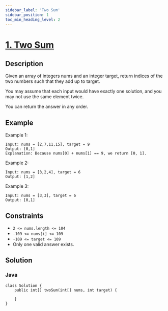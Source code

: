 ```yaml
---
sidebar_label: 'Two Sum'
sidebar_position: 1
toc_min_heading_level: 2
---
```


# [1. Two Sum](https://leetcode.cn/problems/two-sum/)

## Description
Given an array of integers nums and an integer target, return indices of the two numbers such that they add up to target.

You may assume that each input would have exactly one solution, and you may not use the same element twice.

You can return the answer in any order.


## Example
Example 1:
```
Input: nums = [2,7,11,15], target = 9
Output: [0,1]
Explanation: Because nums[0] + nums[1] == 9, we return [0, 1].
```
Example 2:
```
Input: nums = [3,2,4], target = 6
Output: [1,2]
```
Example 3:
```
Input: nums = [3,3], target = 6
Output: [0,1]
```

## Constraints
- `2 <= nums.length <= 104`
- `-109 <= nums[i] <= 109`
- `-109 <= target <= 109`
- Only one valid answer exists.


## Solution
### Java
```
class Solution {
    public int[] twoSum(int[] nums, int target) {
        
    }
}
```